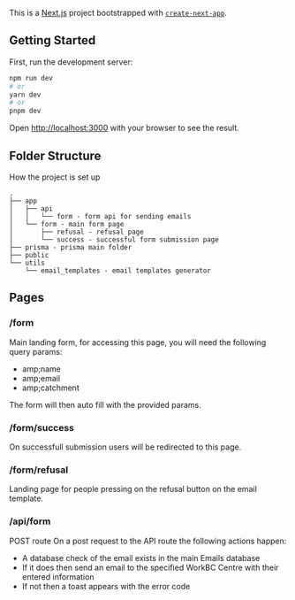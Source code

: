 This is a [Next.js](https://nextjs.org/) project bootstrapped with [`create-next-app`](https://github.com/vercel/next.js/tree/canary/packages/create-next-app).

## Getting Started

First, run the development server:

```bash
npm run dev
# or
yarn dev
# or
pnpm dev
```

Open [http://localhost:3000](http://localhost:3000) with your browser to see the result.

## Folder Structure

How the project is set up

```
.
├── app
│   ├── api
│   │   └── form - form api for sending emails
│   └── form - main form page
│       ├── refusal - refusal page
│       └── success - successful form submission page
├── prisma - prisma main folder
├── public
└── utils
    └── email_templates - email templates generator
```

## Pages

### /form

Main landing form, for accessing this page, you will need the following query params:

- amp;name
- amp;email
- amp;catchment

The form will then auto fill with the provided params.

### /form/success

On successfull submission users will be redirected to this page.

### /form/refusal

Landing page for people pressing on the refusal button on the email template.

### /api/form

POST route
On a post request to the API route the following actions happen: 

- A database check of the email exists in the main Emails database
- If it does then send an email to the specified WorkBC Centre with their entered information
- If not then a toast appears with the error code